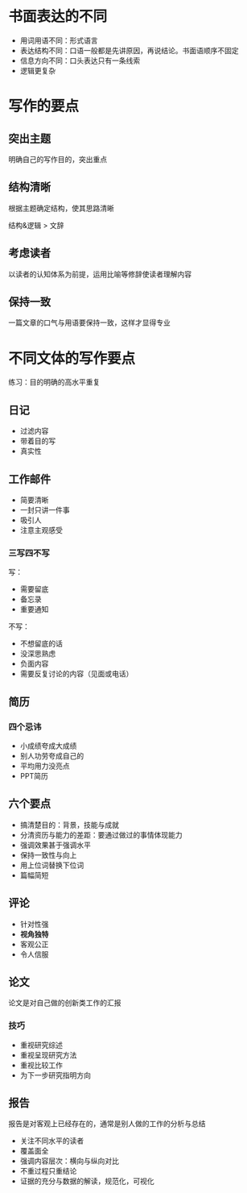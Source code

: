 # 书面表达的不同

* 用词用语不同：形式语言
* 表达结构不同：口语一般都是先讲原因，再说结论。书面语顺序不固定
* 信息方向不同：口头表达只有一条线索
* 逻辑更复杂

# 写作的要点

## 突出主题

明确自己的写作目的，突出重点

## 结构清晰

根据主题确定结构，使其思路清晰

结构&逻辑 > 文辞

## 考虑读者

以读者的认知体系为前提，运用比喻等修辞使读者理解内容

## 保持一致

一篇文章的口气与用语要保持一致，这样才显得专业

# 不同文体的写作要点

练习：目的明确的高水平重复

## 日记

* 过滤内容
* 带着目的写
* 真实性

## 工作邮件

* 简要清晰
* 一封只讲一件事
* 吸引人
* 注意主观感受 

### 三写四不写

写：

* 需要留底
* 备忘录
* 重要通知

不写：

* 不想留底的话
* 没深思熟虑
* 负面内容
* 需要反复讨论的内容（见面或电话）

## 简历

### 四个忌讳

* 小成绩夸成大成绩
* 别人功劳夸成自己的
* 平均用力没亮点
* PPT简历

## 六个要点

* 搞清楚目的：背景，技能与成就
* 分清资历与能力的差距：要通过做过的事情体现能力
* 强调效果甚于强调水平
* 保持一致性与向上
* 用上位词替换下位词
* 篇幅简短

## 评论

* 针对性强
* **视角独特**
* 客观公正
* 令人信服

## 论文

论文是对自己做的创新类工作的汇报

### 技巧

* 重视研究综述
* 重视呈现研究方法
* 重视比较工作
* 为下一步研究指明方向

## 报告

报告是对客观上已经存在的，通常是别人做的工作的分析与总结

* 关注不同水平的读者
* 覆盖面全
* 强调内容层次：横向与纵向对比
* 不重过程只重结论
* 证据的充分与数据的解读，规范化，可视化